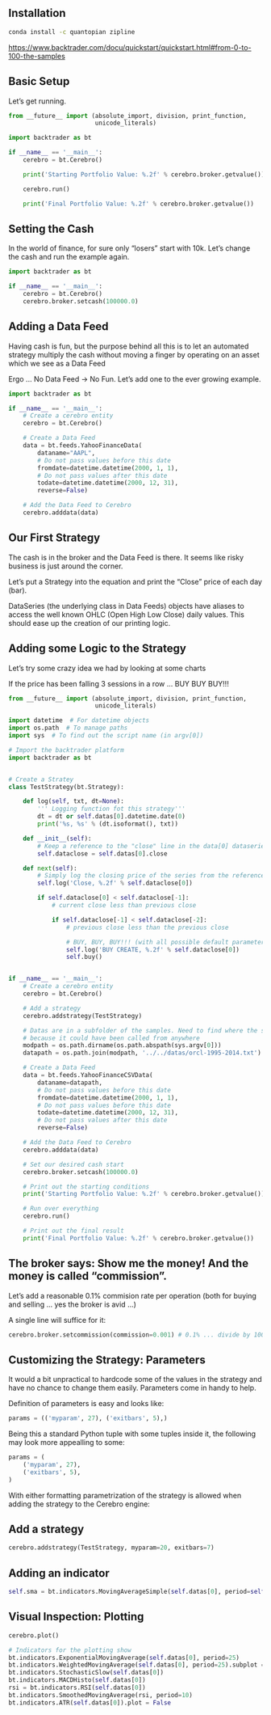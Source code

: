 ## Installation

```bash
conda install -c quantopian zipline
```

https://www.backtrader.com/docu/quickstart/quickstart.html#from-0-to-100-the-samples

## Basic Setup

Let’s get running.

```py
from __future__ import (absolute_import, division, print_function,
                        unicode_literals)

import backtrader as bt

if __name__ == '__main__':
    cerebro = bt.Cerebro()

    print('Starting Portfolio Value: %.2f' % cerebro.broker.getvalue())

    cerebro.run()

    print('Final Portfolio Value: %.2f' % cerebro.broker.getvalue())
```

## Setting the Cash
In the world of finance, for sure only “losers” start with 10k. Let’s change the cash and run the example again.

```py
import backtrader as bt

if __name__ == '__main__':
    cerebro = bt.Cerebro()
    cerebro.broker.setcash(100000.0)
```

## Adding a Data Feed
Having cash is fun, but the purpose behind all this is to let an automated strategy multiply the cash without moving a finger by operating on an asset which we see as a Data Feed

Ergo ... No Data Feed -> No Fun. Let’s add one to the ever growing example.

```py
import backtrader as bt

if __name__ == '__main__':
    # Create a cerebro entity
    cerebro = bt.Cerebro()

    # Create a Data Feed
    data = bt.feeds.YahooFinanceData(
        dataname="AAPL",
        # Do not pass values before this date
        fromdate=datetime.datetime(2000, 1, 1),
        # Do not pass values after this date
        todate=datetime.datetime(2000, 12, 31),
        reverse=False)

    # Add the Data Feed to Cerebro
    cerebro.adddata(data)
```

## Our First Strategy
The cash is in the broker and the Data Feed is there. It seems like risky business is just around the corner.

Let’s put a Strategy into the equation and print the “Close” price of each day (bar).

DataSeries (the underlying class in Data Feeds) objects have aliases to access the well known OHLC (Open High Low Close) daily values. This should ease up the creation of our printing logic.


## Adding some Logic to the Strategy
Let’s try some crazy idea we had by looking at some charts

If the price has been falling 3 sessions in a row ... BUY BUY BUY!!!

```py
from __future__ import (absolute_import, division, print_function,
                        unicode_literals)

import datetime  # For datetime objects
import os.path  # To manage paths
import sys  # To find out the script name (in argv[0])

# Import the backtrader platform
import backtrader as bt


# Create a Stratey
class TestStrategy(bt.Strategy):

    def log(self, txt, dt=None):
        ''' Logging function fot this strategy'''
        dt = dt or self.datas[0].datetime.date(0)
        print('%s, %s' % (dt.isoformat(), txt))

    def __init__(self):
        # Keep a reference to the "close" line in the data[0] dataseries
        self.dataclose = self.datas[0].close

    def next(self):
        # Simply log the closing price of the series from the reference
        self.log('Close, %.2f' % self.dataclose[0])

        if self.dataclose[0] < self.dataclose[-1]:
            # current close less than previous close

            if self.dataclose[-1] < self.dataclose[-2]:
                # previous close less than the previous close

                # BUY, BUY, BUY!!! (with all possible default parameters)
                self.log('BUY CREATE, %.2f' % self.dataclose[0])
                self.buy()


if __name__ == '__main__':
    # Create a cerebro entity
    cerebro = bt.Cerebro()

    # Add a strategy
    cerebro.addstrategy(TestStrategy)

    # Datas are in a subfolder of the samples. Need to find where the script is
    # because it could have been called from anywhere
    modpath = os.path.dirname(os.path.abspath(sys.argv[0]))
    datapath = os.path.join(modpath, '../../datas/orcl-1995-2014.txt')

    # Create a Data Feed
    data = bt.feeds.YahooFinanceCSVData(
        dataname=datapath,
        # Do not pass values before this date
        fromdate=datetime.datetime(2000, 1, 1),
        # Do not pass values before this date
        todate=datetime.datetime(2000, 12, 31),
        # Do not pass values after this date
        reverse=False)

    # Add the Data Feed to Cerebro
    cerebro.adddata(data)

    # Set our desired cash start
    cerebro.broker.setcash(100000.0)

    # Print out the starting conditions
    print('Starting Portfolio Value: %.2f' % cerebro.broker.getvalue())

    # Run over everything
    cerebro.run()

    # Print out the final result
    print('Final Portfolio Value: %.2f' % cerebro.broker.getvalue())
```

## The broker says: Show me the money! And the money is called “commission”.

Let’s add a reasonable 0.1% commision rate per operation (both for buying and selling ... yes the broker is avid ...)

A single line will suffice for it:
```py
cerebro.broker.setcommission(commission=0.001) # 0.1% ... divide by 100 to remove the %
```

## Customizing the Strategy: Parameters
It would a bit unpractical to hardcode some of the values in the strategy and have no chance to change them easily. Parameters come in handy to help.

Definition of parameters is easy and looks like:

```py
params = (('myparam', 27), ('exitbars', 5),)
```
Being this a standard Python tuple with some tuples inside it, the following may look more appealling to some:
```py
params = (
    ('myparam', 27),
    ('exitbars', 5),
)
```
With either formatting parametrization of the strategy is allowed when adding the strategy to the Cerebro engine:

## Add a strategy
```py
cerebro.addstrategy(TestStrategy, myparam=20, exitbars=7)
```

## Adding an indicator

```py
self.sma = bt.indicators.MovingAverageSimple(self.datas[0], period=self.params.maperiod)
```

## Visual Inspection: Plotting

```py
cerebro.plot()

# Indicators for the plotting show
bt.indicators.ExponentialMovingAverage(self.datas[0], period=25)
bt.indicators.WeightedMovingAverage(self.datas[0], period=25).subplot = True
bt.indicators.StochasticSlow(self.datas[0])
bt.indicators.MACDHisto(self.datas[0])
rsi = bt.indicators.RSI(self.datas[0])
bt.indicators.SmoothedMovingAverage(rsi, period=10)
bt.indicators.ATR(self.datas[0]).plot = False
```
